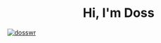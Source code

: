 <h1 align="center">Hi, I'm Doss</h1>

<p align="left"> <a href="https://twitter.com/dosswr" target="blank"><img src="https://img.shields.io/twitter/follow/dosswr?logo=twitter&style=for-the-badge" alt="dosswr" /></a> </p>
